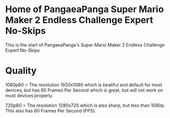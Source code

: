 # Home of PangaeaPanga Super Mario Maker 2 Endless Challenge Expert No-Skips
This is the start of PangaeaPanga's Super Mario Maker 2 Endless Challenge Expert No-Skips
# Quality
1080p60 = The resolution 1920x1080 which is beatiful and default for most devices, but has 60 Frames Per Second which is great, but will not work on most devices properly.

720p60 = The resolution 1280x720 which is also sharp, but less than 1080p. This also has 60 Frames Per Second (FPS).

